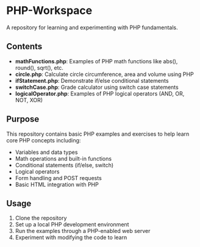 # PHP-Workspace
A repository for learning and experimenting with PHP fundamentals.

## Contents

- **mathFunctions.php**: Examples of PHP math functions like abs(), round(), sqrt(), etc.
- **circle.php**: Calculate circle circumference, area and volume using PHP
- **ifStatement.php**: Demonstrate if/else conditional statements
- **switchCase.php**: Grade calculator using switch case statements
- **logicalOperator.php**: Examples of PHP logical operators (AND, OR, NOT, XOR)

## Purpose

This repository contains basic PHP examples and exercises to help learn core PHP concepts including:

- Variables and data types
- Math operations and built-in functions  
- Conditional statements (if/else, switch)
- Logical operators
- Form handling and POST requests
- Basic HTML integration with PHP

## Usage

1. Clone the repository
2. Set up a local PHP development environment
3. Run the examples through a PHP-enabled web server
4. Experiment with modifying the code to learn
